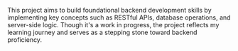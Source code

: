 This project aims to build foundational backend development skills by implementing key concepts such as RESTful APIs, database operations, and server-side logic. Though it's a work in progress, the project reflects my learning journey and serves as a stepping stone toward backend proficiency.
